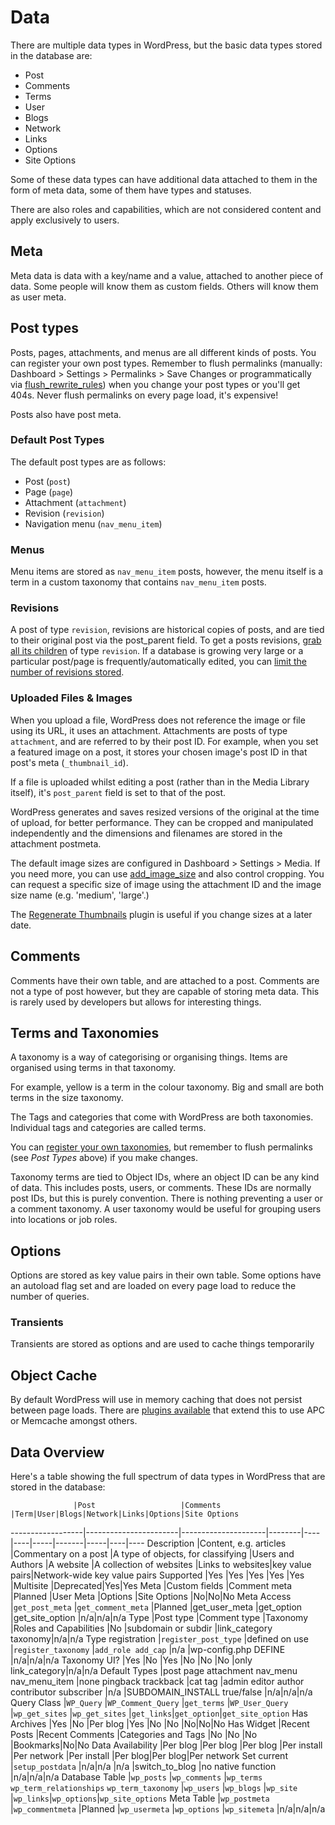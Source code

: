 # Data

There are multiple data types in WordPress, but the basic data types stored in the database are:

 - Post
 - Comments
 - Terms
 - User
 - Blogs
 - Network
 - Links
 - Options
 - Site Options

Some of these data types can have additional data attached to them in the form of meta data, some of them have types and statuses.

There are also roles and capabilities, which are not considered content and apply exclusively to users.

## Meta

Meta data is data with a key/name and a value, attached to another piece of data. Some people will know them as custom fields. Others will know them as user meta.

## Post types

Posts, pages, attachments, and menus are all different kinds of posts. You can register your own post types. Remember to flush permalinks (manually: Dashboard > Settings > Permalinks > Save Changes or programmatically via [flush_rewrite_rules](http://codex.wordpress.org/Function_Reference/flush_rewrite_rules)) when you change your post types or you'll get 404s. Never flush permalinks on every page load, it's expensive!

Posts also have post meta.

### Default Post Types

The default post types are as follows:

 - Post (`post`)
 - Page (`page`)
 - Attachment (`attachment`)
 - Revision (`revision`)
 - Navigation menu (`nav_menu_item`)

### Menus

Menu items are stored as `nav_menu_item` posts, however, the menu itself is a term in a custom taxonomy that contains `nav_menu_item` posts.

### Revisions

A post of type `revision`, revisions are historical copies of posts, and are tied to their original post via the post_parent field. To get a posts revisions, [grab all its children](http://codex.wordpress.org/Function_Reference/get_children) of type `revision`. If a database is growing very large or a particular post/page is frequently/automatically edited, you can [limit the number of revisions stored](http://codex.wordpress.org/Revision_Management#Revision_Options).

### Uploaded Files & Images

When you upload a file, WordPress does not reference the image or file using its URL, it uses an attachment. Attachments are posts of type `attachment`, and are referred to by their post ID. For example, when you set a featured image on a post, it stores your chosen image's post ID in that post's meta (`_thumbnail_id`).

If a file is uploaded whilst editing a post (rather than in the Media Library itself), it's `post_parent` field is set to that of the post.

WordPress generates and saves resized versions of the original at the time of upload, for better performance. They can be cropped and manipulated independently and the dimensions and filenames are stored in the attachment postmeta.

The default image sizes are configured in Dashboard > Settings > Media. If you need more, you can use [add_image_size](http://codex.wordpress.org/Function_Reference/add_image_size) and also control cropping. You can request a specific size of image using the attachment ID and the image size name (e.g. 'medium', 'large'.)

The [Regenerate Thumbnails](https://wordpress.org/plugins/regenerate-thumbnails/) plugin is useful if you change sizes at a later date.

## Comments

Comments have their own table, and are attached to a post. Comments are not a type of post however, but they are capable of storing meta data. This is rarely used by developers but allows for interesting things.

## Terms and Taxonomies

A taxonomy is a way of categorising or organising things. Items are organised using terms in that taxonomy.

For example, yellow is a term in the colour taxonomy. Big and small are both terms in the size taxonomy.

The Tags and categories that come with WordPress are both taxonomies. Individual tags and categories are called terms.

You can [register your own taxonomies](https://codex.wordpress.org/Taxonomies#Registering_a_taxonomy), but remember to flush permalinks (see *Post Types* above) if you make changes.

Taxonomy terms are tied to Object IDs, where an object ID can be any kind of data. This includes posts, users, or comments. These IDs are normally post IDs, but this is purely convention. There is nothing preventing a user or a comment taxonomy. A user taxonomy would be useful for grouping users into locations or job roles.

## Options

Options are stored as key value pairs in their own table. Some options have an autoload flag set and are loaded on every page load to reduce the number of queries.

### Transients

Transients are stored as options and are used to cache things temporarily

## Object Cache

By default WordPress will use in memory caching that does not persist between page loads. There are [plugins available](http://codex.wordpress.org/Class_Reference/WP_Object_Cache#Persistent_Cache_Plugins) that extend this to use APC or Memcache amongst others.

## Data Overview

Here's a table showing the full spectrum of data types in WordPress that are stored in the database: 

                  |Post                   |Comments             |Term|User|Blogs|Network|Links|Options|Site Options
------------------|-----------------------|---------------------|--------|----|----|-----|-------|-----|----|----
Description       |Content, e.g. articles |Commentary on a post |A type of objects, for classifying |Users and Authors      |A website |A collection of websites |Links to websites|key value pairs|Network-wide key value pairs
Supported         |Yes                    |Yes                  |Yes |Yes |Yes |Multisite |Deprecated|Yes|Yes
Meta              |Custom fields          |Comment meta         |Planned |User Meta |Options |Site Options |No|No|No
Meta Access       |`get_post_meta`        |`get_comment_meta`   |Planned |get_user_meta |get_option |get_site_option |n/a|n/a|n/a
Type              |Post type              |Comment type         |Taxonomy |Roles and Capabilities |No |subdomain or subdir |link_category taxonomy|n/a|n/a
Type registration |`register_post_type`   |defined on use       |`register_taxonomy` |`add_role add_cap` |n/a |wp-config.php DEFINE |n/a|n/a|n/a
Taxonomy UI?      |Yes                    |No                   |Yes |No |No |No |only link_category|n/a|n/a
Default Types     |post page attachment nav_menu nav_menu_item |none pingback trackback |cat tag |admin editor author contributor subscriber |n/a |SUBDOMAIN_INSTALL true/false |n/a|n/a|n/a
Query Class       |`WP_Query`             |`WP_Comment_Query`   |`get_terms` |`WP_User_Query` |`wp_get_sites` |`wp_get_sites` |`get_links`|`get_option`|`get_site_option`
Has Archives      |Yes                    |No |Per blog |Yes |No |No |No|No|No
Has Widget        |Recent Posts           |Recent Comments |Categories and Tags |No |No |No |Bookmarks|No|No
Data Availability |Per blog               |Per blog |Per blog |Per install |Per network |Per install |Per blog|Per blog|Per network
Set current       |`setup_postdata`       |n/a|n/a |n/a |switch_to_blog |no native function |n/a|n/a|n/a
Database Table    |`wp_posts`             |`wp_comments` |`wp_terms` `wp_term_relationships` `wp_term_taxonomy` |`wp_users` |`wp_blogs` |`wp_site` |`wp_links`|`wp_options`|`wp_site_options`
Meta Table        |`wp_postmeta`          |`wp_commentmeta` |Planned |`wp_usermeta` |`wp_options` |`wp_sitemeta` |n/a|n/a|n/a
